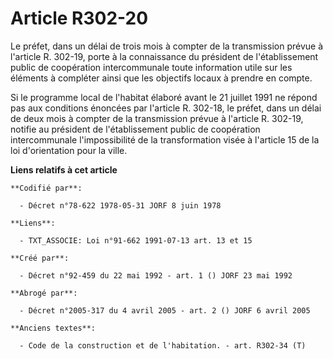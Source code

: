 # Article R302-20

Le préfet, dans un délai de trois mois à compter de la transmission prévue à l'article R. 302-19, porte à la connaissance du
président de l'établissement public de coopération intercommunale toute information utile sur les éléments à compléter ainsi
que les objectifs locaux à prendre en compte.

Si le programme local de l'habitat élaboré avant le 21 juillet 1991 ne répond pas aux conditions énoncées par l'article R.
302-18, le préfet, dans un délai de deux mois à compter de la transmission prévue à l'article R. 302-19, notifie au président
de l'établissement public de coopération intercommunale l'impossibilité de la transformation visée à l'article 15 de la loi
d'orientation pour la ville.

**Liens relatifs à cet article**

	**Codifié par**:

	  - Décret n°78-622 1978-05-31 JORF 8 juin 1978

	**Liens**:

	  - TXT_ASSOCIE: Loi n°91-662 1991-07-13 art. 13 et 15

	**Créé par**:

	  - Décret n°92-459 du 22 mai 1992 - art. 1 () JORF 23 mai 1992

	**Abrogé par**:

	  - Décret n°2005-317 du 4 avril 2005 - art. 2 () JORF 6 avril 2005

	**Anciens textes**:

	  - Code de la construction et de l'habitation. - art. R302-34 (T)
